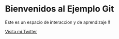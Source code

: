 # Bienvenidos al Ejemplo Git

Este es un espacio de interaccion y de aprendizaje !!

[Visita mi Twitter](https://twitter.com/keii_25)
